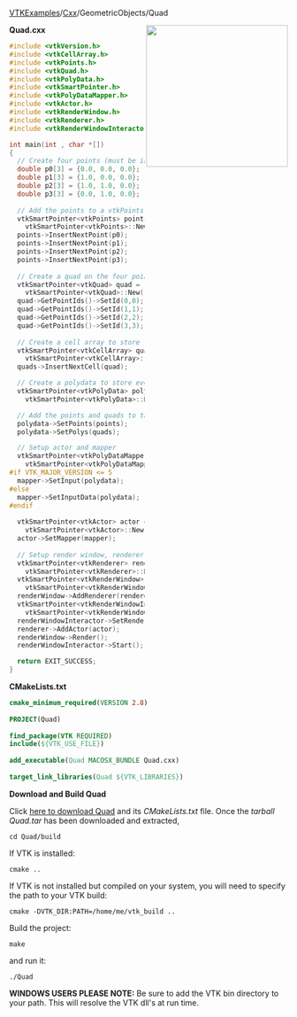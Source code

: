 [VTKExamples](Home)/[Cxx](Cxx)/GeometricObjects/Quad

<img align="right" src="https://github.com/lorensen/VTKExamples/raw/master/Testing/Baseline/GeometricObjects/TestQuad.png" width="256" />

**Quad.cxx**
```c++
#include <vtkVersion.h>
#include <vtkCellArray.h>
#include <vtkPoints.h>
#include <vtkQuad.h>
#include <vtkPolyData.h>
#include <vtkSmartPointer.h>
#include <vtkPolyDataMapper.h>
#include <vtkActor.h>
#include <vtkRenderWindow.h>
#include <vtkRenderer.h>
#include <vtkRenderWindowInteractor.h>

int main(int , char *[])
{
  // Create four points (must be in counter clockwise order)
  double p0[3] = {0.0, 0.0, 0.0};
  double p1[3] = {1.0, 0.0, 0.0};
  double p2[3] = {1.0, 1.0, 0.0};
  double p3[3] = {0.0, 1.0, 0.0};
      
  // Add the points to a vtkPoints object
  vtkSmartPointer<vtkPoints> points =
    vtkSmartPointer<vtkPoints>::New();
  points->InsertNextPoint(p0);
  points->InsertNextPoint(p1);
  points->InsertNextPoint(p2);
  points->InsertNextPoint(p3);
  
  // Create a quad on the four points
  vtkSmartPointer<vtkQuad> quad =
    vtkSmartPointer<vtkQuad>::New();
  quad->GetPointIds()->SetId(0,0);
  quad->GetPointIds()->SetId(1,1);
  quad->GetPointIds()->SetId(2,2);
  quad->GetPointIds()->SetId(3,3);
  
  // Create a cell array to store the quad in
  vtkSmartPointer<vtkCellArray> quads =
    vtkSmartPointer<vtkCellArray>::New();
  quads->InsertNextCell(quad);

  // Create a polydata to store everything in
  vtkSmartPointer<vtkPolyData> polydata =
    vtkSmartPointer<vtkPolyData>::New();

  // Add the points and quads to the dataset
  polydata->SetPoints(points);
  polydata->SetPolys(quads);

  // Setup actor and mapper
  vtkSmartPointer<vtkPolyDataMapper> mapper =
    vtkSmartPointer<vtkPolyDataMapper>::New();
#if VTK_MAJOR_VERSION <= 5
  mapper->SetInput(polydata);
#else
  mapper->SetInputData(polydata);
#endif
  
  vtkSmartPointer<vtkActor> actor =
    vtkSmartPointer<vtkActor>::New();
  actor->SetMapper(mapper);
  
  // Setup render window, renderer, and interactor
  vtkSmartPointer<vtkRenderer> renderer =
    vtkSmartPointer<vtkRenderer>::New();
  vtkSmartPointer<vtkRenderWindow> renderWindow =
    vtkSmartPointer<vtkRenderWindow>::New();
  renderWindow->AddRenderer(renderer);
  vtkSmartPointer<vtkRenderWindowInteractor> renderWindowInteractor = 
    vtkSmartPointer<vtkRenderWindowInteractor>::New();
  renderWindowInteractor->SetRenderWindow(renderWindow);
  renderer->AddActor(actor);
  renderWindow->Render();
  renderWindowInteractor->Start();

  return EXIT_SUCCESS;
}
```
**CMakeLists.txt**
```cmake
cmake_minimum_required(VERSION 2.8)
 
PROJECT(Quad)
 
find_package(VTK REQUIRED)
include(${VTK_USE_FILE})
 
add_executable(Quad MACOSX_BUNDLE Quad.cxx)
 
target_link_libraries(Quad ${VTK_LIBRARIES})
```

**Download and Build Quad**

Click [here to download Quad](https://github.com/lorensen/VTKWikiExamplesTarballs/raw/master/Quad.tar) and its *CMakeLists.txt* file.
Once the *tarball Quad.tar* has been downloaded and extracted,
```
cd Quad/build 
```
If VTK is installed:
```
cmake ..
```
If VTK is not installed but compiled on your system, you will need to specify the path to your VTK build:
```
cmake -DVTK_DIR:PATH=/home/me/vtk_build ..
```
Build the project:
```
make
```
and run it:
```
./Quad
```
**WINDOWS USERS PLEASE NOTE:** Be sure to add the VTK bin directory to your path. This will resolve the VTK dll's at run time.

